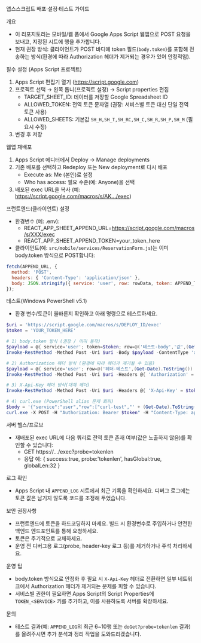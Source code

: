 앱스스크립트 배포·설정·테스트 가이드

개요
- 이 리포지토리는 모바일/웹 폼에서 Google Apps Script 웹앱으로 POST 요청을 보내고, 지정된 시트에 행을 추가합니다.
- 현재 권장 방식: 클라이언트가 POST 바디에 token 필드(`body.token`)를 포함해 전송하는 방식(환경에 따라 Authorization 헤더가 제거되는 경우가 있어 안정적임).

필수 설정 (Apps Script 프로젝트)
1. Apps Script 편집기 열기 (https://script.google.com)
2. 프로젝트 선택 → 왼쪽 톱니(프로젝트 설정) → Script properties 편집
   - TARGET_SHEET_ID: 데이터를 저장할 Google Spreadsheet ID
   - ALLOWED_TOKEN: 전역 토큰 문자열 (권장: 서비스별 토큰 대신 단일 전역 토큰 사용)
   - ALLOWED_SHEETS: 기본값 `SH_H,SH_T,SH_RC,SH_C,SH_R,SH_P,SH_M` (필요시 수정)
3. 변경 후 저장

웹앱 재배포
1. Apps Script 에디터에서 Deploy → Manage deployments
2. 기존 배포를 선택하고 Redeploy 또는 New deployment로 다시 배포
   - Execute as: Me (본인)로 설정
   - Who has access: 필요 수준(예: Anyone)을 선택
3. 배포된 exec URL을 복사 (예: https://script.google.com/macros/s/AK.../exec)

프런트엔드(클라이언트) 설정
- 환경변수 (예: .env):
  - REACT_APP_SHEET_APPEND_URL=https://script.google.com/macros/s/XXX/exec
  - REACT_APP_SHEET_APPEND_TOKEN=your_token_here
- 클라이언트(예: `src/mobile/services/ReservationForm.js`)는 이미 body.token 방식으로 POST합니다:

```javascript
fetch(APPEND_URL, {
  method: 'POST',
  headers: { 'Content-Type': 'application/json' },
  body: JSON.stringify({ service: 'user', row: rowData, token: APPEND_TOKEN })
});
```

테스트(Windows PowerShell v5.1)
- 환경 변수/토큰이 올바른지 확인하고 아래 명령으로 테스트하세요.

```powershell
$uri = 'https://script.google.com/macros/s/DEPLOY_ID/exec'
$token = 'YOUR_TOKEN_HERE'

# 1) body.token 방식 (권장 / 이미 동작)
$payload = @{ service='user'; token=$token; row=@('테스트-body','값',(Get-Date).ToString()) } | ConvertTo-Json
Invoke-RestMethod -Method Post -Uri $uri -Body $payload -ContentType 'application/json'

# 2) Authorization 헤더 방식 (환경에 따라 헤더가 제거될 수 있음)
$payload = @{ service='user'; row=@('헤더-테스트',(Get-Date).ToString()) } | ConvertTo-Json
Invoke-RestMethod -Method Post -Uri $uri -Headers @{ 'Authorization' = "Bearer $token" } -Body $payload -ContentType 'application/json'

# 3) X-Api-Key 헤더 방식(대체 헤더)
Invoke-RestMethod -Method Post -Uri $uri -Headers @{ 'X-Api-Key' = $token } -Body $payload -ContentType 'application/json'

# 4) curl.exe (PowerShell alias 문제 회피)
$body = '{"service":"user","row":["curl-test","' + (Get-Date).ToString() + '"] }'
curl.exe -X POST -H "Authorization: Bearer $token" -H "Content-Type: application/json" -d $body "$uri"
```

서버 헬스/프로브
- 재배포된 exec URL에 다음 쿼리로 전역 토큰 존재 여부(값은 노출하지 않음)를 확인할 수 있습니다:
  - GET https://.../exec?probe=tokenlen
  - 응답 예: { success:true, probe:'tokenlen', hasGlobal:true, globalLen:32 }

로그 확인
- Apps Script 내 `APPEND_LOG` 시트에서 최근 기록을 확인하세요. 디버그 로그에는 토큰 값은 남기지 않도록 코드를 조정해 두었습니다.

보안 권장사항
- 프런트엔드에 토큰을 하드코딩하지 마세요. 빌드 시 환경변수로 주입하거나 안전한 백엔드 엔드포인트를 통해 요청하세요.
- 토큰은 주기적으로 교체하세요.
- 운영 전 디버그용 로그(probe, header-key 로그 등)를 제거하거나 주석 처리하세요.

운영 팁
- body.token 방식으로 안정화 후 필요 시 `X-Api-Key` 헤더로 전환하면 일부 네트워크에서 Authorization 헤더가 제거되는 문제를 피할 수 있습니다.
- 서비스별 권한이 필요하면 Apps Script의 Script Properties에 `TOKEN_<SERVICE>` 키를 추가하고, 이를 사용하도록 서버를 확장하세요.

문의
- 테스트 결과(예: `APPEND_LOG`의 최근 6~10행 또는 `doGet?probe=tokenlen` 결과)를 올려주시면 추가 분석과 정리 작업을 도와드리겠습니다.
